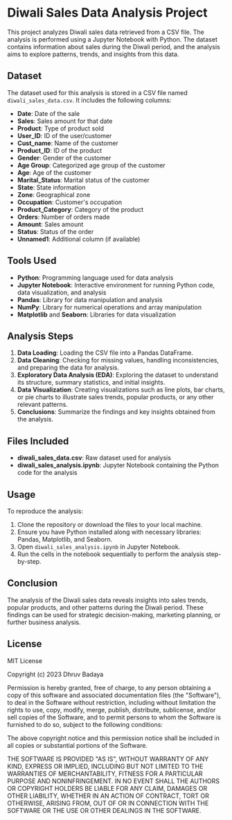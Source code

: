 # Diwali Sales Data Analysis Project

This project analyzes Diwali sales data retrieved from a CSV file. The analysis is performed using a Jupyter Notebook with Python. The dataset contains information about sales during the Diwali period, and the analysis aims to explore patterns, trends, and insights from this data.

## Dataset
The dataset used for this analysis is stored in a CSV file named `diwali_sales_data.csv`. It includes the following columns:
- **Date**: Date of the sale
- **Sales**: Sales amount for that date
- **Product**: Type of product sold
- **User_ID**: ID of the user/customer
- **Cust_name**: Name of the customer
- **Product_ID**: ID of the product
- **Gender**: Gender of the customer
- **Age Group**: Categorized age group of the customer
- **Age**: Age of the customer
- **Marital_Status**: Marital status of the customer
- **State**: State information
- **Zone**: Geographical zone
- **Occupation**: Customer's occupation
- **Product_Category**: Category of the product
- **Orders**: Number of orders made
- **Amount**: Sales amount
- **Status**: Status of the order
- **Unnamed1**: Additional column (if available)

## Tools Used
- **Python**: Programming language used for data analysis
- **Jupyter Notebook**: Interactive environment for running Python code, data visualization, and analysis
- **Pandas**: Library for data manipulation and analysis
- **NumPy**: Library for numerical operations and array manipulation
- **Matplotlib** and **Seaborn**: Libraries for data visualization

## Analysis Steps
1. **Data Loading**: Loading the CSV file into a Pandas DataFrame.
2. **Data Cleaning**: Checking for missing values, handling inconsistencies, and preparing the data for analysis.
3. **Exploratory Data Analysis (EDA)**: Exploring the dataset to understand its structure, summary statistics, and initial insights.
4. **Data Visualization**: Creating visualizations such as line plots, bar charts, or pie charts to illustrate sales trends, popular products, or any other relevant patterns.
5. **Conclusions**: Summarize the findings and key insights obtained from the analysis.

## Files Included
- **diwali_sales_data.csv**: Raw dataset used for analysis
- **diwali_sales_analysis.ipynb**: Jupyter Notebook containing the Python code for the analysis

## Usage
To reproduce the analysis:
1. Clone the repository or download the files to your local machine.
2. Ensure you have Python installed along with necessary libraries: Pandas, Matplotlib, and Seaborn.
3. Open `diwali_sales_analysis.ipynb` in Jupyter Notebook.
4. Run the cells in the notebook sequentially to perform the analysis step-by-step.

## Conclusion
The analysis of the Diwali sales data reveals insights into sales trends, popular products, and other patterns during the Diwali period. These findings can be used for strategic decision-making, marketing planning, or further business analysis.

## License
MIT License

Copyright (c) 2023 Dhruv Badaya

Permission is hereby granted, free of charge, to any person obtaining a copy
of this software and associated documentation files (the "Software"), to deal
in the Software without restriction, including without limitation the rights
to use, copy, modify, merge, publish, distribute, sublicense, and/or sell
copies of the Software, and to permit persons to whom the Software is
furnished to do so, subject to the following conditions:

The above copyright notice and this permission notice shall be included in all
copies or substantial portions of the Software.

THE SOFTWARE IS PROVIDED "AS IS", WITHOUT WARRANTY OF ANY KIND, EXPRESS OR
IMPLIED, INCLUDING BUT NOT LIMITED TO THE WARRANTIES OF MERCHANTABILITY,
FITNESS FOR A PARTICULAR PURPOSE AND NONINFRINGEMENT. IN NO EVENT SHALL THE
AUTHORS OR COPYRIGHT HOLDERS BE LIABLE FOR ANY CLAIM, DAMAGES OR OTHER
LIABILITY, WHETHER IN AN ACTION OF CONTRACT, TORT OR OTHERWISE, ARISING FROM,
OUT OF OR IN CONNECTION WITH THE SOFTWARE OR THE USE OR OTHER DEALINGS IN THE
SOFTWARE.
